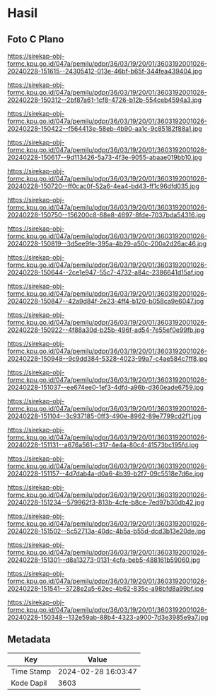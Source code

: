# Hasil

## Foto C Plano

https://sirekap-obj-formc.kpu.go.id/047a/pemilu/pdpr/36/03/19/20/01/3603192001026-20240228-151615--24305412-013e-46bf-b65f-344fea439404.jpg

https://sirekap-obj-formc.kpu.go.id/047a/pemilu/pdpr/36/03/19/20/01/3603192001026-20240228-150312--2bf87a61-1cf8-4726-b12b-554ceb4594a3.jpg

https://sirekap-obj-formc.kpu.go.id/047a/pemilu/pdpr/36/03/19/20/01/3603192001026-20240228-150422--f564413e-58eb-4b90-aa1c-9c85182f88a1.jpg

https://sirekap-obj-formc.kpu.go.id/047a/pemilu/pdpr/36/03/19/20/01/3603192001026-20240228-150617--9d113426-5a73-4f3e-9055-abaae019bb10.jpg

https://sirekap-obj-formc.kpu.go.id/047a/pemilu/pdpr/36/03/19/20/01/3603192001026-20240228-150720--ff0cac0f-52a6-4ea4-bd43-ff1c96dfd035.jpg

https://sirekap-obj-formc.kpu.go.id/047a/pemilu/pdpr/36/03/19/20/01/3603192001026-20240228-150750--156200c8-68e8-4697-8fde-7037bda54316.jpg

https://sirekap-obj-formc.kpu.go.id/047a/pemilu/pdpr/36/03/19/20/01/3603192001026-20240228-150819--3d5ee9fe-395a-4b29-a50c-200a2d26ac46.jpg

https://sirekap-obj-formc.kpu.go.id/047a/pemilu/pdpr/36/03/19/20/01/3603192001026-20240228-150644--2ce1e947-55c7-4732-a84c-2386641d15af.jpg

https://sirekap-obj-formc.kpu.go.id/047a/pemilu/pdpr/36/03/19/20/01/3603192001026-20240228-150847--42a9d84f-2e23-4ff4-b120-b058ca9e6047.jpg

https://sirekap-obj-formc.kpu.go.id/047a/pemilu/pdpr/36/03/19/20/01/3603192001026-20240228-150922--4f88a30d-b25b-496f-ad54-7e55ef0e99fb.jpg

https://sirekap-obj-formc.kpu.go.id/047a/pemilu/pdpr/36/03/19/20/01/3603192001026-20240228-150948--9c9dd384-5328-4023-99a7-c4ae584c7ff8.jpg

https://sirekap-obj-formc.kpu.go.id/047a/pemilu/pdpr/36/03/19/20/01/3603192001026-20240228-151037--ee674ee0-1ef3-4dfd-a96b-d360eade6759.jpg

https://sirekap-obj-formc.kpu.go.id/047a/pemilu/pdpr/36/03/19/20/01/3603192001026-20240228-151104--3c937185-0ff3-490e-8962-89e7799cd2f1.jpg

https://sirekap-obj-formc.kpu.go.id/047a/pemilu/pdpr/36/03/19/20/01/3603192001026-20240228-151131--a676a561-c317-4e4a-80c4-41573bc195fd.jpg

https://sirekap-obj-formc.kpu.go.id/047a/pemilu/pdpr/36/03/19/20/01/3603192001026-20240228-151157--4d7dab4a-d0a6-4b39-b2f7-09c5518e7d6e.jpg

https://sirekap-obj-formc.kpu.go.id/047a/pemilu/pdpr/36/03/19/20/01/3603192001026-20240228-151234--579962f3-813b-4cfe-b8ce-7ed97b30db42.jpg

https://sirekap-obj-formc.kpu.go.id/047a/pemilu/pdpr/36/03/19/20/01/3603192001026-20240228-151502--5c52713a-40dc-4b5a-b55d-dcd3b13e20de.jpg

https://sirekap-obj-formc.kpu.go.id/047a/pemilu/pdpr/36/03/19/20/01/3603192001026-20240228-151301--d8a13273-0131-4cfa-beb5-488161b59060.jpg

https://sirekap-obj-formc.kpu.go.id/047a/pemilu/pdpr/36/03/19/20/01/3603192001026-20240228-151541--3728e2a5-62ec-4b62-835c-a98bfd8a99bf.jpg

https://sirekap-obj-formc.kpu.go.id/047a/pemilu/pdpr/36/03/19/20/01/3603192001026-20240228-150348--132e59ab-88b4-4323-a900-7d3e3985e9a7.jpg


## Metadata

| Key        | Value               |
| ---------- | ------------------- |
| Time Stamp | 2024-02-28 16:03:47 |
| Kode Dapil | 3603                |



